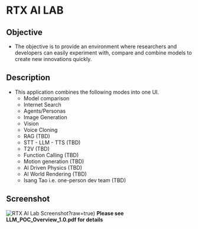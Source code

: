 # RTX AI LAB
## Objective
* The objective is to provide an environment where researchers and developers can easily experiment with, compare and combine models to create new innovations quickly.
## Description
* This application combines the following modes into one UI.
  * Model comparison
  * Internet Search
  * Agents/Personas
  * Image Generation
  * Vision
  * Voice Cloning
  * RAG (TBD)
  * STT - LLM - TTS (TBD)
  * T2V (TBD)
  * Function Calling (TBD)
  * Motion generation (TBD)
  * AI Driven Physics (TBD)
  * AI World Rendering (TBD)
  * Isang Tao i.e. one-person dev team (TBD)
## Screenshot
![RTX AI Lab Screenshot]([https://github.com/isangtao/rtxailab/blob/main/Screenshot%20from%202024-02-22%2020-10-16.png)?raw=true)
**Please see LLM_POC_Overview_1.0.pdf for details**
